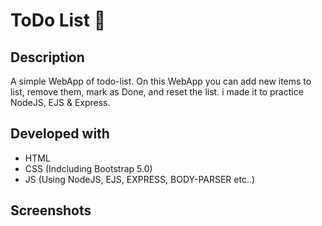 # ToDo List 📃

## Description
A simple WebApp of todo-list.
On this WebApp you can add new items to list, remove them, mark as Done, 
and reset the list.
i made it to practice NodeJS, EJS & Express. 

## Developed with
* HTML
* CSS (Indcluding Bootstrap 5.0)
* JS (Using NodeJS, EJS, EXPRESS, BODY-PARSER etc..)

## Screenshots








